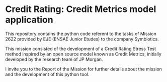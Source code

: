 # Credit Rating: Credit Metrics model application

This repository contains the python code referent to the tasks of Mission 2622 provided by EJE (ENSAE Junior Etudes) to the company Symbiotics.

This mission consisted of the development of a Credit Rating Stress Test method inspired by an open source model known as Credit Metrics, initially developed by the research team of JP Morgan.

I invite you to the Report of the Mission for further details about the mission and the development of this python tool.
